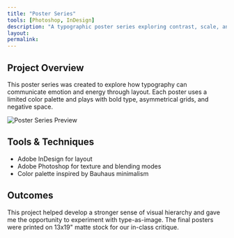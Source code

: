 ```yaml
---
title: "Poster Series"
tools: [Photoshop, InDesign]
description: "A typographic poster series exploring contrast, scale, and rhythm."
layout: 
permalink: 
---
```


## Project Overview

This poster series was created to explore how typography can communicate emotion and energy through layout. Each poster uses a limited color palette and plays with bold type, asymmetrical grids, and negative space.

![Poster Series Preview](/assets/images/poster-series-preview.jpg)

## Tools & Techniques

- Adobe InDesign for layout
- Adobe Photoshop for texture and blending modes
- Color palette inspired by Bauhaus minimalism

## Outcomes

This project helped develop a stronger sense of visual hierarchy and gave me the opportunity to experiment with type-as-image. The final posters were printed on 13x19" matte stock for our in-class critique.
